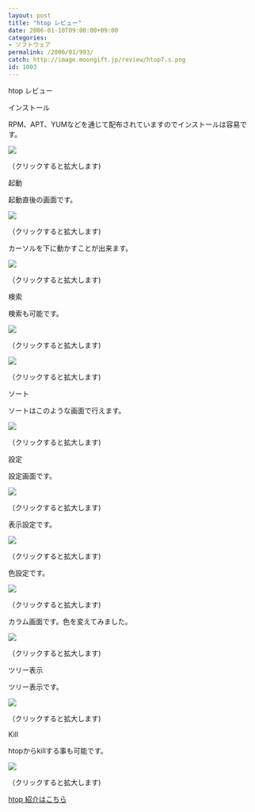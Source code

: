 ```yaml
---
layout: post
title: "htop レビュー"
date: 2006-01-10T09:00:00+09:00
categories:
- ソフトウェア
permalink: /2006/01/993/
catch: http://image.moongift.jp/review/htop7.s.png
id: 1003
---
```

htop レビュー  
<!--more-->

インストール

  

RPM、APT、YUMなどを通じて配布されていますのでインストールは容易です。

  

[![](http://image.moongift.jp/review/htop1.s.png)](http://image.moongift.jp/review/htop1.png)  
  
（クリックすると拡大します)

  

起動

  

起動直後の画面です。

  

[![](http://image.moongift.jp/review/htop2.s.png)](http://image.moongift.jp/review/htop2.png)  
  
（クリックすると拡大します)

  

カーソルを下に動かすことが出来ます。

  

[![](http://image.moongift.jp/review/htop3.s.png)](http://image.moongift.jp/review/htop3.png)  
  
（クリックすると拡大します)

  

検索

  

検索も可能です。

  

[![](http://image.moongift.jp/review/htop4.s.png)](http://image.moongift.jp/review/htop4.png)  
  
（クリックすると拡大します)

  

[![](http://image.moongift.jp/review/htop5.s.png)](http://image.moongift.jp/review/htop5.png)  
  
（クリックすると拡大します)

  

ソート

  

ソートはこのような画面で行えます。

  

[![](http://image.moongift.jp/review/htop6.s.png)](http://image.moongift.jp/review/htop6.png)  
  
（クリックすると拡大します)

  

設定

  

設定画面です。

  

[![](http://image.moongift.jp/review/htop7.s.png)](http://image.moongift.jp/review/htop7.png)  
  
（クリックすると拡大します)

  

表示設定です。

  

[![](http://image.moongift.jp/review/htop8.s.png)](http://image.moongift.jp/review/htop8.png)  
  
（クリックすると拡大します)

  

色設定です。

  

[![](http://image.moongift.jp/review/htop9.s.png)](http://image.moongift.jp/review/htop9.png)  
  
（クリックすると拡大します)

  

カラム画面です。色を変えてみました。

  

[![](http://image.moongift.jp/review/htop10.s.png)](http://image.moongift.jp/review/htop10.png)  
  
（クリックすると拡大します)

  

ツリー表示

  

ツリー表示です。

  

[![](http://image.moongift.jp/review/htop11.s.png)](http://image.moongift.jp/review/htop11.png)  
  
（クリックすると拡大します)

  

Kill

  

htopからkillする事も可能です。

  

[![](http://image.moongift.jp/review/htop12.s.png)](http://image.moongift.jp/review/htop12.png)  
  
（クリックすると拡大します)

  

[htop 紹介はこちら](http://oss.moongift.jp/intro/i-992.html)

